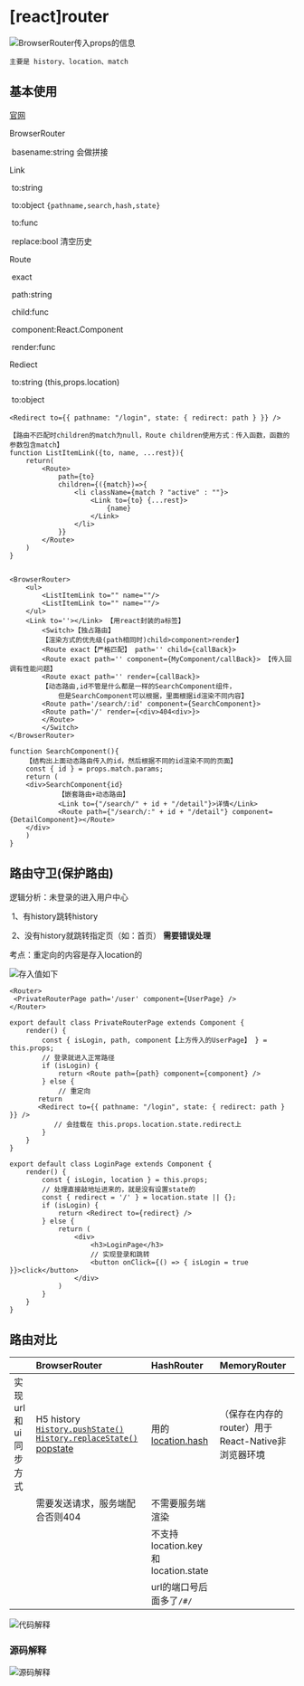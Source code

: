 # \[react\]router

![BrowserRouter&#x4F20;&#x5165;props&#x7684;&#x4FE1;&#x606F;](https://zoulam-pic-repo.oss-cn-beijing.aliyuncs.com/img/image-20201024224139008.png)

```text
主要是 history、location、match
```

## 基本使用

[官网](https://reactrouter.com/web/api/Redirect/to-string)

BrowserRouter

​ basename:string 会做拼接

Link

​ to:string

​ to:object `{pathname,search,hash,state}`

​ to:func

​ replace:bool 清空历史

Route

​ exact

​ path:string

​ child:func

​ component:React.Component

​ render:func

Rediect

​ to:string \(this,props.location\)

​ to:object

​ `<Redirect to={{ pathname: "/login", state: { redirect: path } }} />`

```text
【路由不匹配时children的match为null，Route children使用方式：传入函数，函数的参数包含match】
function ListItemLink({to, name, ...rest}){
    return(
        <Route>
            path={to}
            children={({match})=>{
                <li className={match ? "active" : ""}>
                    <Link to={to} {...rest}>
                        {name}
                    </Link>
                </li>
            }}
        </Route>
    )
}


<BrowserRouter>
    <ul>
        <ListItemLink to="" name=""/> 
        <ListItemLink to="" name=""/> 
    </ul>
    <Link to=''></Link> 【用react封装的a标签】
        <Switch>【独占路由】
        【渲染方式的优先级(path相同时)child>component>render】
        <Route exact【严格匹配】 path='' child={callBack}>
        <Route exact path='' component={MyComponent/callBack}> 【传入回调有性能问题】
        <Route exact path='' render={callBack}>
        【动态路由,id不管是什么都是一样的SearchComponent组件，
            但是SearchComponent可以根据，里面根据id渲染不同内容】
        <Route path='/search/:id' component={SearchComponent}>
        <Route path='/' render={<div>404<div>}>
        </Route>
        </Switch>
</BrowserRouter>

function SearchComponent(){
    【结构出上面动态路由传入的id，然后根据不同的id渲染不同的页面】
    const { id } = props.match.params;
    return (
    <div>SearchComponent{id}
            【嵌套路由+动态路由】
            <Link to={"/search/" + id + "/detail"}>详情</Link>
            <Route path={"/search/:" + id + "/detail"} component={DetailComponent}></Route>
    </div>
    )
}
```

## 路由守卫\(保护路由\)

逻辑分析：未登录的进入用户中心

​ 1、有history跳转history

​ 2、没有history就跳转指定页（如：首页） **需要错误处理**

考点：重定向的内容是存入location的

![&#x5B58;&#x5165;&#x503C;&#x5982;&#x4E0B;](https://zoulam-pic-repo.oss-cn-beijing.aliyuncs.com/img/image-20201024231608619.png)

```text
<Router>
 <PrivateRouterPage path='/user' component={UserPage} />
</Router>

export default class PrivateRouterPage extends Component {
    render() {
        const { isLogin, path, component【上方传入的UserPage】 } = this.props;
        // 登录就进入正常路径
        if (isLogin) {
            return <Route path={path} component={component} />
        } else {
            // 重定向  
       return 
       <Redirect to={{ pathname: "/login", state: { redirect: path } }} />
           // 会挂载在 this.props.location.state.redirect上
        }
    }
}

export default class LoginPage extends Component {
    render() {
        const { isLogin, location } = this.props;
        // 处理直接敲地址进来的，就是没有设置state的
        const { redirect = '/' } = location.state || {};
        if (isLogin) {
            return <Redirect to={redirect} />
        } else {
            return (
                <div>
                    <h3>LoginPage</h3>
                    // 实现登录和跳转
                    <button onClick={() => { isLogin = true }}>click</button>
                </div>
            )
        }
    }
}
```

## 路由对比

|  | BrowserRouter | HashRouter | MemoryRouter |
| :--- | :--- | :--- | :--- |
| 实现url和ui同步方式 | H5 history [`History.pushState()`](https://developer.mozilla.org/zh-CN/docs/Web/API/History/pushState) [`History.replaceState()`](https://developer.mozilla.org/zh-CN/docs/Web/API/History/replaceState) [popstate](https://developer.mozilla.org/zh-CN/docs/Web/API/Window/popstate_event) | 用的[location.hash](https://developer.mozilla.org/zh-CN/docs/Web/API/Location/hash) | （保存在内存的router）用于React-Native非浏览器环境 |
|  | 需要发送请求，服务端配合否则404 | 不需要服务端渲染 |  |
|  |  | 不支持location.key和location.state |  |
|  |  | url的端口号后面多了`/#/` |  |

![&#x4EE3;&#x7801;&#x89E3;&#x91CA;](https://zoulam-pic-repo.oss-cn-beijing.aliyuncs.com/img/image-20201005161236677.png)

### 源码解释

![&#x6E90;&#x7801;&#x89E3;&#x91CA;](https://zoulam-pic-repo.oss-cn-beijing.aliyuncs.com/img/image-20201005161859053.png)

